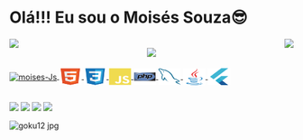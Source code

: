 <h1> Olá!!! Eu sou o Moisés Souza😎 </h1>

 <div align="space-between" style="display: flex; justify-content: space-between">       
       <div> <img align="center"
          src="https://profile-counter.glitch.me/{moisessouzapy}/count.svg"
        />
 </div>
<div> <img align="center"
          src="https://profile-counter.glitch.me/{moisessouzapy}/count.svg"
        />
 </div>
    </div>


<div align="center">
  <a href="https://github.com/moisessouzapy">
  <img height="180em" src="https://github-readme-stats.vercel.app/api?username=moisessouzapy&show_icons=true&theme=dark&include_all_commits=true&count_private=true"/>
</div>
 
  <div style="display: inline_block"><br>
  <img align="center" alt="moises-Js" height="30" width="40" src="https://cdn.jsdelivr.net/gh/devicons/devicon/icons/python/python-original.svg" />
  <img align="center" alt="moises-HTML" height="30" width="40" src="https://raw.githubusercontent.com/devicons/devicon/master/icons/html5/html5-original.svg">
  <img align="center" alt="moises-CSS" height="30" width="40" src="https://raw.githubusercontent.com/devicons/devicon/master/icons/css3/css3-original.svg">
  <img align="center" alt="moises-Js" height="30" width="40" src="https://raw.githubusercontent.com/devicons/devicon/master/icons/javascript/javascript-plain.svg"> 
  <img align="center" alt="moises-php" height="30" width="40" src="https://raw.githubusercontent.com/devicons/devicon/master/icons/php/php-original.svg"> 
  <img align="center" alt="moises-mysql" height="30" width="40" src="https://raw.githubusercontent.com/devicons/devicon/master/icons/mysql/mysql-original.svg">
  <img align="center" alt="moises-java" height="30" width="40" src="https://raw.githubusercontent.com/devicons/devicon/master/icons/java/java-original.svg">
  <img align="center" alt="moises-java" height="30" width="40" src="https://raw.githubusercontent.com/devicons/devicon/master/icons/flutter/flutter-original.svg">
  </div>

  ##
  
<div> 
  <a href="https://instagram.com/devmoisessouza" target="_blank"><img src="https://img.shields.io/badge/-Instagram-%23E4405F?style=for-the-badge&logo=instagram&logoColor=white" target="_blank"></a>
  <a href = "mailto:moisessouza0204@gmail.com"><img src="https://img.shields.io/badge/-Gmail-%23333?style=for-the-badge&logo=gmail&logoColor=white" target="_blank"></a>
  <a href="https://www.linkedin.com/in/moisés-souza-67a69a216" target="_blank"><img src="https://img.shields.io/badge/-LinkedIn-%230077B5?style=for-the-badge&logo=linkedin&logoColor=white" target="_blank"></a>
  <a href = "https://steamcommunity.com/profiles/76561198128352755/"><img src="https://img.shields.io/badge/Steam-000000?style=for-the-badge&logo=steam&logoColor=white"target="_blank"></a>
  
  </div>

  
  
  
  
![goku12 jpg](https://user-images.githubusercontent.com/86939796/136083841-5a8f6615-0a5a-4295-967a-ed100518e189.png)
